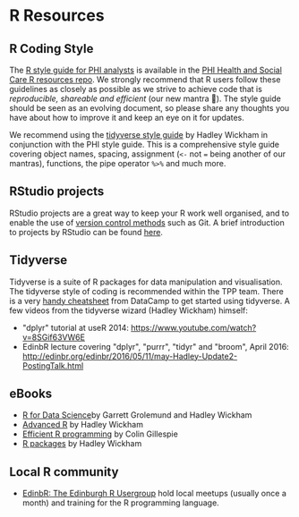 # R Resources

## R Coding Style
The [R style guide for PHI analysts](https://github.com/Health-SocialCare-Scotland/R-Resources/blob/master/PHI%20R%20style%20guide.md) is available in the [PHI Health and Social Care R resources repo](https://github.com/Health-SocialCare-Scotland/R-Resources). We strongly recommend that R users follow these guidelines as closely as possible as we strive to achieve code that is *_reproducible, shareable and efficient_* (our new mantra :pray:). The style guide should be seen as an evolving document, so please share any thoughts you have about how to improve it and keep an eye on it for updates.

We recommend using the [tidyverse style guide](http://style.tidyverse.org/) by Hadley Wickham in conjunction with the PHI style guide. This is a comprehensive style guide covering object names, spacing, assignment (`<-` not `=` being another of our mantras), functions, the pipe operator `%>%` and much more.

## RStudio projects
RStudio projects are a great way to keep your R work well organised, and to enable the use of [version control methods](https://github.com/NHS-NSS-transforming-publications/resources/blob/master/version-control.md) such as Git. A brief introduction to projects by RStudio can be found [here](https://support.rstudio.com/hc/en-us/articles/200526207).

## Tidyverse
Tidyverse is a suite of R packages for data manipulation and visualisation. The tidyverse style of coding is recommended within the TPP team. There is a very [handy cheatsheet](http://datacamp-community.s3.amazonaws.com/e63a8f6b-2aa3-4006-89e0-badc294b179c) from DataCamp to get started using tidyverse.
A few videos from the tidyverse wizard (Hadley Wickham) himself:
- "dplyr" tutorial at useR 2014: https://www.youtube.com/watch?v=8SGif63VW6E
- EdinbR lecture covering "dplyr", "purrr", "tidyr" and "broom", April 2016: http://edinbr.org/edinbr/2016/05/11/may-Hadley-Update2-PostingTalk.html

## eBooks
- [R for Data Science](http://r4ds.had.co.nz/)by Garrett Grolemund and Hadley Wickham
- [Advanced R](http://adv-r.had.co.nz/) by Hadley Wickham
- [Efficient R programming](https://csgillespie.github.io/efficientR/) by Colin Gillespie
- [R packages](http://r-pkgs.had.co.nz/) by Hadley Wickham

## Local R community
- [EdinbR: The Edinburgh R Usergroup](http://edinbr.org/) hold local meetups (usually once a month) and training for the R programming language. 
